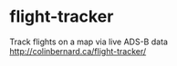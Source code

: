 # flight-tracker
Track flights on a map via live ADS-B data  
http://colinbernard.ca/flight-tracker/
